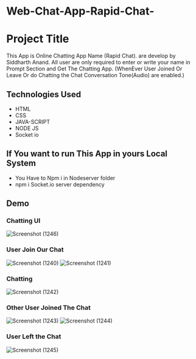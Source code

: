 # Web-Chat-App-Rapid-Chat-

# Project Title
This App is Online Chatting App Name (Rapid Chat). are develop by Siddharth Anand.
All user are only required to enter or write your name in Prompt Section and Get The Chatting App.
(WhenEver User Joined Or Leave Or do Chatting the Chat Conversation Tone(Audio) are enabled.)

## Technologies Used
- HTML
- CSS
- JAVA-SCRIPT
- NODE JS
- Socket io
## If You want to run This App in yours Local System
- You Have to Npm i in Nodeserver folder
- npm i Socket.io  server dependency
## Demo

### Chatting UI
![Screenshot (1246)](https://github.com/siddharth799/Web-Chat-App-Rapid-Chat-/assets/115414262/6ce9b616-1653-4695-9f17-17d0b4eab808)

### User Join Our Chat
![Screenshot (1240)](https://github.com/siddharth799/Web-Chat-App-Rapid-Chat-/assets/115414262/65279370-4634-4e10-8b50-11c35645c3ec)
![Screenshot (1241)](https://github.com/siddharth799/Web-Chat-App-Rapid-Chat-/assets/115414262/8d334e71-8145-4b48-88b3-86a7bfc93d37)

### Chatting
![Screenshot (1242)](https://github.com/siddharth799/Web-Chat-App-Rapid-Chat-/assets/115414262/e6a790a3-92a7-4454-86c3-5fddd7993594)

### Other User Joined The Chat
![Screenshot (1243)](https://github.com/siddharth799/Web-Chat-App-Rapid-Chat-/assets/115414262/b4a33a61-754f-42ce-9a10-c93edd699a68)
![Screenshot (1244)](https://github.com/siddharth799/Web-Chat-App-Rapid-Chat-/assets/115414262/15db6f3e-0240-425a-b701-ee240e37cdde)

### User Left the Chat
![Screenshot (1245)](https://github.com/siddharth799/Web-Chat-App-Rapid-Chat-/assets/115414262/5c55e0fc-d835-497f-a745-1013f79fc23a)

